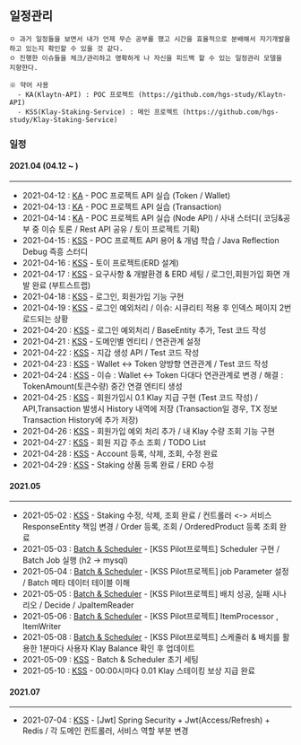 ## 일정관리
```
ㅇ 과거 일정들을 보면서 내가 언제 무슨 공부를 했고 시간을 효율적으로 분배해서 자기개발을 하고 있는지 확인할 수 있을 것 같다.
ㅇ 진행한 이슈들을 체크/관리하고 명확하게 나 자신을 피드백 할 수 있는 일정관리 모델을 지향한다.

※ 약어 사용
  - KA(Klaytn-API) : POC 프로젝트 (https://github.com/hgs-study/Klaytn-API)
  - KSS(Klay-Staking-Service) : 메인 프로젝트 (https://github.com/hgs-study/Klay-Staking-Service)
```
### 일정
  #### 2021.04 (04.12 ~ )
  ----
  + 2021-04-12 : [KA](https://github.com/hgs-study/Klaytn-API) - POC 프로젝트 API 실습 (Token / Wallet)
  + 2021-04-13 : [KA](https://github.com/hgs-study/Klaytn-API) - POC 프로젝트 API 실습 (Transaction)
  + 2021-04-14 : [KA](https://github.com/hgs-study/Klaytn-API) - POC 프로젝트 API 실습 (Node API) / 사내 스터디( 코딩&공부 중 이슈 토론 / Rest API 공유 / 토이 프로젝트 기획)
  + 2021-04-15 : [KSS](https://github.com/hgs-study/Klay-Staking-Service) - POC 프로젝트 API 용어 & 개념 학습 / Java Reflection Debug 즉흥 스터디
  + 2021-04-16 : [KSS](https://github.com/hgs-study/Klay-Staking-Service) - 토이 프로젝트(ERD 설계)
  + 2021-04-17 : [KSS](https://github.com/hgs-study/Klay-Staking-Service) - 요구사항 & 개발환경 & ERD 세팅 / 로그인,회원가입 화면 개발 완료 (부트스트랩)
  + 2021-04-18 : [KSS](https://github.com/hgs-study/Klay-Staking-Service) - 로그인, 회원가입 기능 구현
  + 2021-04-19 : [KSS](https://github.com/hgs-study/Klay-Staking-Service) - 로그인 예외처리 / 이슈: 시큐리티 적용 후 인덱스 페이지 2번 로드되는 상황
  + 2021-04-20 : [KSS](https://github.com/hgs-study/Klay-Staking-Service) - 로그인 예외처리 / BaseEntity 추가, Test 코드 작성
  + 2021-04-21 : [KSS](https://github.com/hgs-study/Klay-Staking-Service) - 도메인별 엔티티 / 연관관계 설정
  + 2021-04-22 : [KSS](https://github.com/hgs-study/Klay-Staking-Service) - 지갑 생성 API / Test 코드 작성
  + 2021-04-23 : [KSS](https://github.com/hgs-study/Klay-Staking-Service) - Wallet <-> Token 양방향 연관관계 / Test 코드 작성
  + 2021-04-24 : [KSS](https://github.com/hgs-study/Klay-Staking-Service) - 이슈 : Wallet <-> Token 다대다 연관관계로 변경 / 해결 : TokenAmount(토큰수량) 중간 연결 엔티티 생성
  + 2021-04-25 : [KSS](https://github.com/hgs-study/Klay-Staking-Service) - 회원가입시 0.1 Klay 지급 구현 (Test 코드 작성) / API,Transaction 발생시 History 내역에 저장 (Transaction일 경우, TX 정보 Transaction History에 추가 저장) 
  + 2021-04-26 : [KSS](https://github.com/hgs-study/Klay-Staking-Service) - 회원가입 예외 처리 추가 / 내 Klay 수량 조회 기능 구현
  + 2021-04-27 : [KSS](https://github.com/hgs-study/Klay-Staking-Service) - 회원 지갑 주소 조회 / TODO List 
  + 2021-04-28 : [KSS](https://github.com/hgs-study/Klay-Staking-Service) - Account 등록, 삭제, 조회, 수정 완료
  + 2021-04-29 : [KSS](https://github.com/hgs-study/Klay-Staking-Service) - Staking 상품 등록 완료 / ERD 수정

  #### 2021.05
  ----
  + 2021-05-02 : [KSS](https://github.com/hgs-study/Klay-Staking-Service) - Staking 수정, 삭제, 조회 완료 / 컨트롤러 <-> 서비스 ResponseEntity 책임 변경 / Order 등록, 조회 / OrderedProduct 등록 조회 완료
  + 2021-05-03 : [Batch & Scheduler](https://github.com/hgs-study/Batch-Scheduler-Basic) - [KSS Pilot프로젝트] Scheduler 구현 / Batch Job 실행 (h2 -> mysql)
  + 2021-05-04 : [Batch & Scheduler](https://github.com/hgs-study/Batch-Scheduler-Basic) - [KSS Pilot프로젝트] job Parameter 설정 / Batch 메타 데이터 테이블 이해
  + 2021-05-05 : [Batch & Scheduler](https://github.com/hgs-study/Batch-Scheduler-Basic) - [KSS Pilot프로젝트] 배치 성공, 실패 시나리오 / Decide / JpaItemReader
  + 2021-05-06 : [Batch & Scheduler](https://github.com/hgs-study/Batch-Scheduler-Basic) - [KSS Pilot프로젝트] ItemProcessor , ItemWriter
  + 2021-05-08 : [Batch & Scheduler](https://github.com/hgs-study/Batch-Scheduler-Basic) - [KSS Pilot프로젝트] 스케줄러 & 배치를 활용한 1분마다 사용자 Klay Balance 확인 후 업데이트
  + 2021-05-09 : [KSS](https://github.com/hgs-study/Klay-Staking-Service) - Batch & Scheduler 초기 세팅
  + 2021-05-10 : [KSS](https://github.com/hgs-study/Klay-Staking-Service) - 00:00시마다 0.01 Klay 스테이킹 보상 지급 완료

  #### 2021.07
  ----
  + 2021-07-04 : [KSS](https://github.com/hgs-study/Klay-Staking-Service) - [Jwt] Spring Security + Jwt(Access/Refresh) + Redis / 각 도메인 컨트롤러, 서비스 역할 부분 변경
